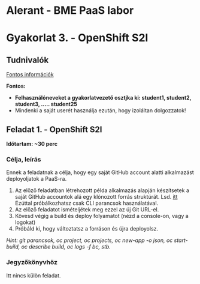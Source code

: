 # Alerant - BME PaaS labor 
# Gyakorlat 3. - OpenShift S2I

## Tudnivalók
[Fontos információk](Tudnivalok.md)

**Fontos:**
- **Felhasználóneveket a gyakorlatvezető osztjka ki: student1, student2, student3, ..... student25** 
- Mindenki a saját userét használja ezután, hogy izoláltan dolgozzatok!


## Feladat 1. - OpenShift S2I
**Időtartam: ~30 perc**

### Célja, leírás
Ennek a feladatnak a célja, hogy egy saját GitHub account alatti alkalmazást deployoljatok a PaaS-ra.

1. Az előző feladatban létrehozott példa alkalmazás alapján készítsetek a saját GitHub accountok alá egy klónozott forrás struktúrát. Lsd. [itt](Tudnivalok.md)
   Ezúttal próbálkozhatsz csak CLI parancsok használatával.
2. Az előző feladatot ismételjétek meg ezzel az új Git URL-el.
3. Kövesd végig a build és deploy folyamatot (nézd a console-on, vagy a logokat)
4. Próbáld ki, hogy változtatsz a forráson és újra deployolsz.

_Hint: git parancsok,  oc project, oc projects, oc new-app -o json, oc start-build, oc describe build, oc logs -f bc, stb._

### Jegyzőkönyvhöz
Itt nincs külön feladat.
